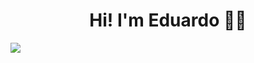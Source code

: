 <div align="center">
<h1>Hi! I'm Eduardo ✌🏻</h1>
</div>

<img src="[https://www.canva.com/design/DAFf_7czob8/gQngSKHN_Y2zEhXVEwZ5wg/view?utm_content=DAFf_7czob8&utm_campaign=designshare&utm_medium=link&utm_source=publishsharelink](https://www.canva.com/design/DAFf_7czob8/view)">

<!--
**Twentyeight07/Twentyeight07** is a ✨ _special_ ✨ repository because its `README.md` (this file) appears on your GitHub profile.

Here are some ideas to get you started:

- 🔭 I’m currently working on ...
- 🌱 I’m currently learning ...
- 👯 I’m looking to collaborate on ...
- 🤔 I’m looking for help with ...
- 💬 Ask me about ...
- 📫 How to reach me: ...
- 😄 Pronouns: ...
- ⚡ Fun fact: ...
-->

